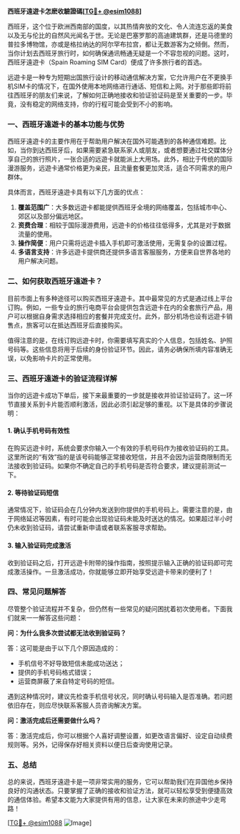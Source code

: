 **西班牙遠遊卡怎麽收驗證碼[[TG💪+ @esim1088](https://t.me/s/esim1088)]**

西班牙，这个位于欧洲西南部的国度，以其热情奔放的文化、令人流连忘返的美食以及无与伦比的自然风光闻名于世。无论是巴塞罗那的高迪建筑群，还是马德里的普拉多博物馆，亦或是格拉纳达的阿尔罕布拉宫，都让无数游客为之倾倒。然而，当你计划去西班牙旅行时，如何确保通讯畅通无疑是一个不容忽视的问题。这时，西班牙遠遊卡（Spain Roaming SIM Card）便成了许多旅行者的首选。

远遊卡是一种专为短期出国旅行设计的移动通信解决方案，它允许用户在不更换手机SIM卡的情况下，在国外使用本地网络进行通话、短信和上网。对于那些即将前往西班牙的朋友们来说，了解如何正确地接收和验证验证码是至关重要的一步。毕竟，没有稳定的网络支持，你的行程可能会受到不小的影响。

### 一、西班牙遠遊卡的基本功能与优势

西班牙遠遊卡的主要作用在于帮助用户解决在国外可能遇到的各种通信难题。比如，当你到达西班牙后，如果需要紧急联系家人或朋友，或者想要通过社交媒体分享自己的旅行照片，一张合适的远遊卡就能派上大用场。此外，相比于传统的国际漫游服务，远遊卡通常价格更为亲民，且流量套餐更加灵活，适合不同需求的用户群体。

具体而言，西班牙遠遊卡具有以下几方面的优点：

1. **覆盖范围广**：大多数远遊卡都能提供西班牙全境的网络覆盖，包括城市中心、郊区以及部分偏远地区。
2. **资费合理**：相较于国际漫游费用，远遊卡的价格往往低得多，尤其是对于数据流量的使用。
3. **操作简便**：用户只需将远遊卡插入手机即可激活使用，无需复杂的设置过程。
4. **多语言支持**：许多远遊卡提供商还提供多语言客服服务，方便来自世界各地的用户解决问题。

### 二、如何获取西班牙遠遊卡？

目前市面上有多种途径可以购买西班牙遠遊卡。其中最常见的方式是通过线上平台订购。例如，一些专业的旅行电商平台会提供包含远遊卡在内的全套旅行产品，用户可以根据自身需求选择相应的套餐并完成支付。此外，部分机场也设有远遊卡销售点，旅客可以在抵达西班牙后直接购买。

值得注意的是，在线订购远遊卡时，你需要填写真实的个人信息，包括姓名、护照号码等。这些信息将用于后续的身份验证环节。因此，请务必确保所填内容准确无误，以免影响卡片的正常使用。

### 三、西班牙遠遊卡的验证流程详解

当你的远遊卡成功下单后，接下来最重要的一步就是接收并验证验证码了。这一环节直接关系到卡片能否顺利激活，因此必须引起足够的重视。以下是具体的步骤说明：

#### 1. 确认手机号码有效性

在购买远遊卡时，系统会要求你输入一个有效的手机号码作为接收验证码的工具。这里所说的“有效”指的是该号码能够正常接收短信，并且不会因为运营商限制而无法接收到验证码。如果你不确定自己的手机号码是否符合要求，建议提前测试一下。

#### 2. 等待验证码短信

通常情况下，验证码会在几分钟内发送到你提供的手机号码上。需要注意的是，由于网络延迟等因素，有时可能会出现验证码未能及时送达的情况。如果超过半小时仍未收到验证码，请尝试重新申请或者联系客服寻求帮助。

#### 3. 输入验证码完成激活

收到验证码之后，打开远遊卡附带的操作指南，按照提示输入正确的验证码即可完成激活操作。一旦激活成功，你就能够立即开始享受远遊卡带来的便利了！

### 四、常见问题解答

尽管整个验证流程并不复杂，但仍然有一些常见的疑问困扰着初次使用者。下面我们就来一一解答这些问题：

**问：为什么我多次尝试都无法收到验证码？**

答：这可能是由于以下几个原因造成的：
- 手机信号不好导致短信未能成功送达；
- 提供的手机号码格式错误；
- 运营商屏蔽了来自特定号码的短信。

遇到这种情况时，建议先检查手机信号状况，同时确认号码输入是否准确。若问题依旧存在，则应尽快联系客服人员咨询解决方案。

**问：激活完成后还需要做什么吗？**

答：激活完成后，你可以根据个人喜好调整设置，如更改语言偏好、设定自动续费规则等。另外，记得保存好相关资料以便日后查询使用记录。

### 五、总结

总的来说，西班牙遠遊卡是一项非常实用的服务，它可以帮助我们在异国他乡保持良好的沟通状态。只要掌握了正确的接收和验证方法，就可以轻松享受到便捷高效的通信体验。希望本文能为大家提供有用的信息，让大家在未来的旅途中少走弯路！

[[TG💪+ @esim1088](https://t.me/s/esim1088) ![Image](https://i.postimg.cc/4NQfJmqS/Snipaste-2025-05-13-00-14-12.png)]